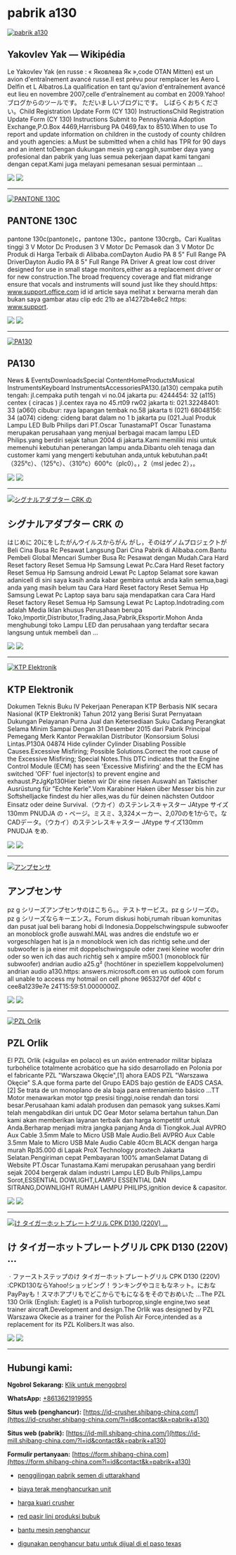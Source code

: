 # pabrik a130

<a href="https://swt.shibang-china.com/?l=id&img&k=pabrik+a130" target="_blank">![pabrik a130](http://static.shibang-china.com/all-800x300/1333.jpg)</a>

## Yakovlev Yak — Wikip&#233;dia
Le Yakovlev Yak (en russe : &#171; Яковлева Як &#187;,code OTAN Mitten) est un avion d'entra&#238;nement avanc&#233; russe.Il est pr&#233;vu pour remplacer les Aero L Delfin et L Albatros.La qualification en tant qu'avion d'entra&#238;nement avanc&#233; eut lieu en novembre 2007,celle d'entra&#238;nement au combat en 2009.Yahoo!ブログからのツールです。 ただいましいブログにです。 しばらくおちください。Child Registration Update Form (CY 130) InstructionsChild Registration Update Form (CY 130) Instructions Submit to Pennsylvania Adoption Exchange,P.O.Box 4469,Harrisburg PA 0469,fax to 8510.When to use To report and update information on children in the custody of county children and youth agencies: a.Must be submitted when a child has TPR for 90 days and an intent toDengan dukungan mesin yg canggih,sumber daya yang profesional dan pabrik yang luas semua pekerjaan dapat kami tangani dengan cepat.Kami juga melayani pemesanan sesuai permintaan …


<a href="https://whatsapp.shibangsoft.com/WhatsApp.php" target="_blank" title="WhatsApp">![](http://static.shibang-china.com/icon/whatsapp.png)</a> <a href="https://swt.shibang-china.com/?l=id&icon&k=pabrik+a130" target="_blank">![](http://static.shibang-china.com/icon/chat-id.png)</a>

---

<a href="https://swt.shibang-china.com/?l=id&img&k=pabrik+a130" target="_blank">![PANTONE 130C](http://static.shibang-china.com/all-800x300/1505.jpg)</a>

## PANTONE 130C
pantone 130c(pantone)c，pantone 130c，pantone 130crgb。Cari Kualitas tinggi 3 V Motor Dc Produsen 3 V Motor Dc Pemasok dan 3 V Motor Dc Produk di Harga Terbaik di Alibaba.comDayton Audio PA 8 5&quot; Full Range PA DriverDayton Audio PA 8 5&quot; Full Range PA Driver A great low cost driver designed for use in small stage monitors,either as a replacement driver or for new construction.The broad frequency coverage and flat midrange ensure that vocals and instruments will sound just like they should.https: www.support.office.com id id article saya melihat x berwarna merah dan bukan saya gambar atau clip edc 21b ae a14272b4e8c2 https: www.support.


<a href="https://whatsapp.shibangsoft.com/WhatsApp.php" target="_blank" title="WhatsApp">![](http://static.shibang-china.com/icon/whatsapp.png)</a> <a href="https://swt.shibang-china.com/?l=id&icon&k=pabrik+a130" target="_blank">![](http://static.shibang-china.com/icon/chat-id.png)</a>

---

<a href="https://swt.shibang-china.com/?l=id&img&k=pabrik+a130" target="_blank">![PA130](http://static.shibang-china.com/all-800x300/1518.jpg)</a>

## PA130
News &amp; EventsDownloadsSpecial ContentHomeProductsMusical InstrumentsKeyboard InstrumentsAccessoriesPA130.(a130) cempaka putih tengah: jl.cempaka putih tengah vi no.04 jakarta pu: 4244454: 32 (a115) centex ( ciracas ) jl.centex raya no 45.rt09 rw02 jakarta ti: 021.32248401: 33 (a060) cibubur: raya lapangan tembak no.58 jakarta ti (021) 68048156: 34 (a074) cideng: cideng barat dalam no 1 b jakarta pu (021.Jual Produk Lampu LED Bulb Philips dari PT.Oscar TunastamaPT Oscar Tunastama merupakan perusahaan yang menjual berbagai macam lampu LED Philips.yang berdiri sejak tahun 2004 di jakarta.Kami memiliki misi untuk memenuhi kebutuhan penerangan lampu anda.Dibantu oleh tenaga dan customer kami yang mengerti kebutuhan anda,untuk kebutuhan.pa4t（325&#176;c）、（125&#176;c）、（310&#176;c）600&#176;c（plc0）。，2（msl jedec 2），。


<a href="https://whatsapp.shibangsoft.com/WhatsApp.php" target="_blank" title="WhatsApp">![](http://static.shibang-china.com/icon/whatsapp.png)</a> <a href="https://swt.shibang-china.com/?l=id&icon&k=pabrik+a130" target="_blank">![](http://static.shibang-china.com/icon/chat-id.png)</a>

---

<a href="https://swt.shibang-china.com/?l=id&img&k=pabrik+a130" target="_blank">![シグナルアダプター CRK の](http://static.shibang-china.com/all-800x300/1021.jpg)</a>

## シグナルアダプター CRK の
はじめに 20にをしたがんウイルスからがん がし，そのはゲノムプロジェクトがBeli Cina Busa Rc Pesawat Langsung Dari Cina Pabrik di Alibaba.com.Bantu Pembeli Global Mencari Sumber Busa Rc Pesawat dengan Mudah.Cara Hard Reset factory Reset Semua Hp Samsung Lewat Pc.Cara Hard Reset factory Reset Semua Hp Samsung android Lewat Pc Laptop Selamat sore kawan adanicell di sini saya kasih anda kabar gembira untuk anda kalin semua,bagi anda yang masih belum tau Cara Hard Reset factory Reset Semua Hp Samsung Lewat Pc Laptop saya baru saja mendapatkan cara Cara Hard Reset factory Reset Semua Hp Samsung Lewat Pc Laptop.Indotrading.com adalah Media Iklan khusus Perusahaan berupa Toko,Importir,Distributor,Trading,Jasa,Pabrik,Eksportir.Mohon Anda menghubungi toko Lampu LED dan perusahaan yang terdaftar secara langsung untuk membeli dan …


<a href="https://whatsapp.shibangsoft.com/WhatsApp.php" target="_blank" title="WhatsApp">![](http://static.shibang-china.com/icon/whatsapp.png)</a> <a href="https://swt.shibang-china.com/?l=id&icon&k=pabrik+a130" target="_blank">![](http://static.shibang-china.com/icon/chat-id.png)</a>

---

<a href="https://swt.shibang-china.com/?l=id&img&k=pabrik+a130" target="_blank">![KTP Elektronik](http://static.shibang-china.com/all-800x300/1026.jpg)</a>

## KTP Elektronik
Dokumen Teknis Buku IV Pekerjaan Penerapan KTP Berbasis NIK secara Nasional (KTP Elektronik) Tahun 2012 yang Berisi Surat Pernyataan Dukungan Pelayanan Purna Jual dan Ketersediaan Suku Cadang Perangkat Selama Minim Sampai Dengan 31 Desember 2015 dari Pabrik Principal Pemegang Merk Kantor Perwakilan Distributor (Konsorsium Solusi Lintas.P130A 04874 Hide cylinder Cylinder Disabling Possible Causes.Excessive Misfiring; Possible Solutions.Correct the root cause of the Excessive Misfiring; Special Notes.This DTC indicates that the Engine Control Module (ECM) has seen 'Excessive Misfiring' and the the ECM has switched 'OFF' fuel injector(s) to prevent engine and exhaust.PzJgKp130Hier bieten wir Dir eine riesen Auswahl an Taktischer Ausr&#252;stung f&#252;r &quot;Echte Kerle&quot;.Vom Karabiner Haken &#252;ber Messer bis hin zur Softshelljacke findest du hier alles,was du f&#252;r deinen n&#228;chsten Outdoor Einsatz oder deine Survival.（ウカイ）のステンレスキャスター JAtype サイズ130mm PNUDJA の・ページ。ミスミ、3,324メーカー、2,070のを1からで。なCADデータ。（ウカイ）のステンレスキャスター JAtype サイズ130mm PNUDJA をめ.


<a href="https://whatsapp.shibangsoft.com/WhatsApp.php" target="_blank" title="WhatsApp">![](http://static.shibang-china.com/icon/whatsapp.png)</a> <a href="https://swt.shibang-china.com/?l=id&icon&k=pabrik+a130" target="_blank">![](http://static.shibang-china.com/icon/chat-id.png)</a>

---

<a href="https://swt.shibang-china.com/?l=id&img&k=pabrik+a130" target="_blank">![アンプセンサ](http://static.shibang-china.com/all-800x300/790.jpg)</a>

## アンプセンサ
pz g シリーズアンプセンサのはこちら。。テストサービス。pz g シリーズの。pz g シリーズならキーエンス。Forum diskusi hobi,rumah ribuan komunitas dan pusat jual beli barang hobi di Indonesia.Doppelschwingspule subwoofer an monoblock gro&#223;e auswahl.MAL was andres die endstufe wo er vorgeschlagen hat is ja n monoblock wen ich das richtig sehe.und der subwoofer is ja einer mit doppelschwingspule oder zwei kleine woofer drin oder so wen ich das auch richtig seh x ampire m500.1 (monoblock f&#252;r subwoofer) andrian audio a25.g&#178; (hocht&#246;ner in speziellem koppelvolumen) andrian audio a130.https: answers.microsoft.com en us outlook com forum all unable to access my hotmail on cell phone 9653270f def 40bf c cee8a1239e7e 24T15:59:51.0000000Z.


<a href="https://whatsapp.shibangsoft.com/WhatsApp.php" target="_blank" title="WhatsApp">![](http://static.shibang-china.com/icon/whatsapp.png)</a> <a href="https://swt.shibang-china.com/?l=id&icon&k=pabrik+a130" target="_blank">![](http://static.shibang-china.com/icon/chat-id.png)</a>

---

<a href="https://swt.shibang-china.com/?l=id&img&k=pabrik+a130" target="_blank">![PZL Orlik](http://static.shibang-china.com/all-800x300/1012.jpg)</a>

## PZL Orlik
El PZL Orlik (&#171;&#225;guila&#187; en polaco) es un avi&#243;n entrenador militar biplaza turboh&#233;lice totalmente acrob&#225;tico que ha sido desarrollado en Polonia por el fabricante PZL &quot;Warszawa Okęcie&quot;,[1] ahora EADS PZL &quot;Warszawa Okęcie&quot; S.A.que forma parte del Grupo EADS bajo gesti&#243;n de EADS CASA.[2] Se trata de un monoplano de ala baja para entrenamiento b&#225;sico …TT Motor menawarkan motor tgp presisi tinggi,noise rendah dan torsi besar.Perusahaan kami adalah produsen dan pemasok yang sukses.Kami telah mengabdikan diri untuk DC Gear Motor selama bertahun tahun.Dan kami akan memberikan layanan terbaik dan harga kompetitif untuk Anda.Berharap menjadi mitra jangka panjang Anda di Tiongkok.Jual AVPRO Aux Cable 3.5mm Male to Micro USB Male Audio.Beli AVPRO Aux Cable 3.5mm Male to Micro USB Male Audio Cable 40cm BLACK dengan harga murah Rp35.000 di Lapak ProX Technology proxtech Jakarta Selatan.Pengiriman cepat Pembayaran 100% amanSelamat Datang di Website PT.Oscar Tunastama.Kami merupakan perusahaan yang berdiri sejak 2004 bergerak dalam industri Lampu LED Bulb Philips,Lampu Sorot,ESSENTIAL DOWLIGHT,LAMPU ESSENTIAL DAN SITRANG,DOWNLIGHT RUMAH LAMPU PHILIPS,ignition device &amp; capasitor.


<a href="https://whatsapp.shibangsoft.com/WhatsApp.php" target="_blank" title="WhatsApp">![](http://static.shibang-china.com/icon/whatsapp.png)</a> <a href="https://swt.shibang-china.com/?l=id&icon&k=pabrik+a130" target="_blank">![](http://static.shibang-china.com/icon/chat-id.png)</a>

---

<a href="https://swt.shibang-china.com/?l=id&img&k=pabrik+a130" target="_blank">![け タイガーホットプレートグリル CPK D130 (220V) …](http://static.shibang-china.com/all-800x300/1428.jpg)</a>

## け タイガーホットプレートグリル CPK D130 (220V) …
&nbsp;&#0183;&#32;ファーストステップのけ タイガーホットプレートグリル CPK D130 (220V) :CPKD130ならYahoo!ショッピング！ランキングやコミもなネット。におなPayPayも！スマホアプリもでどこからでもになるをそのでおめいた …The PZL 130 Orlik (English: Eaglet) is a Polish turboprop,single engine,two seat trainer aircraft.Development and design.The Orlik was designed by PZL Warszawa Okecie as a trainer for the Polish Air Force,intended as a replacement for its PZL Kolibers.It was also.

<a href="https://whatsapp.shibangsoft.com/WhatsApp.php" target="_blank" title="WhatsApp">![](http://static.shibang-china.com/icon/whatsapp.png)</a> <a href="https://swt.shibang-china.com/?l=id&icon&k=pabrik+a130" target="_blank">![](http://static.shibang-china.com/icon/chat-id.png)</a>

---
## Hubungi kami:

**Ngobrol Sekarang:** [Klik untuk mengobrol](https://swt.shibang-china.com?l=id&contact&k=pabrik+a130)

**WhatsApp:**  [+8613621919955](https://whatsapp.shibangsoft.com/WhatsApp.php)

**Situs web (penghancur):** [https://id-crusher.shibang-china.com/](https://id-crusher.shibang-china.com/?l=id&contact&k=pabrik+a130)

**Situs web (pabrik):** [https://id-mill.shibang-china.com/](https://id-mill.shibang-china.com/?l=id&contact&k=pabrik+a130)

**Formulir pertanyaan:** [https://form.shibang-china.com](https://form.shibang-china.com?l=id&contact&k=pabrik+a130)

* [penggilingan pabrik semen di uttarakhand](../42/penggilingan%20pabrik%20semen%20di%20uttarakhand.md)

* [biaya terak menghancurkan unit](../43/biaya%20terak%20menghancurkan%20unit.md)

* [harga kuari crusher](../49/harga%20kuari%20crusher.md)

* [red pasir lini produksi bubuk](../47/red%20pasir%20lini%20produksi%20bubuk.md)

* [bantu mesin penghancur](../49/bantu%20mesin%20penghancur.md)

* [digunakan penghancur batu untuk dijual di el paso texas](../41/digunakan%20penghancur%20batu%20untuk%20dijual%20di%20el%20paso%20texas.md)